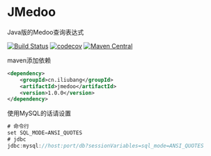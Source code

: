 # JMedoo
Java版的Medoo查询表达式

[![Build Status](https://travis-ci.org/iliubang/JMedoo.svg?branch=master)](https://travis-ci.org/iliubang/JMedoo)
[![codecov](https://codecov.io/gh/iliubang/JMedoo/branch/master/graph/badge.svg)](https://codecov.io/gh/iliubang/JMedoo)
[![Maven Central](https://maven-badges.herokuapp.com/maven-central/cn.iliubang/jmedoo/badge.svg)](https://maven-badges.herokuapp.com/maven-central/cn.iliubang/jmedoo)

maven添加依赖

```xml
<dependency>
    <groupId>cn.iliubang</groupId>
    <artifactId>jmedoo</artifactId>
    <version>1.0.0</version>
</dependency>
```

使用MySQL的话请设置

```java
# 命令行
set SQL_MODE=ANSI_QUOTES
# jdbc
jdbc:mysql://host:port/db?sessionVariables=sql_mode=ANSI_QUOTES
```


